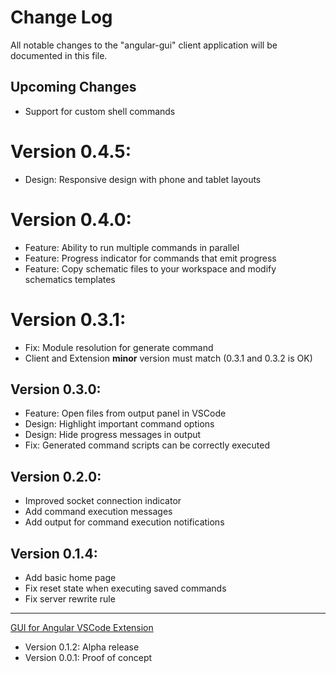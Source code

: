 # Change Log
All notable changes to the "angular-gui" client application will be documented in this file.

## Upcoming Changes

* Support for custom shell commands

# Version 0.4.5:
* Design: Responsive design with phone and tablet layouts

# Version 0.4.0:
* Feature: Ability to run multiple commands in parallel
* Feature: Progress indicator for commands that emit progress
* Feature: Copy schematic files to your workspace and modify schematics templates

# Version 0.3.1:
* Fix: Module resolution for generate command
* Client and Extension **minor** version must match (0.3.1 and 0.3.2 is OK)

## Version 0.3.0:
* Feature: Open files from output panel in VSCode
* Design: Highlight important command options
* Design: Hide progress messages in output
* Fix: Generated command scripts can be correctly executed

## Version 0.2.0:
* Improved socket connection indicator
* Add command execution messages
* Add output for command execution notifications

## Version 0.1.4:
* Add basic home page
* Fix reset state when executing saved commands
* Fix server rewrite rule

---
[GUI for Angular VSCode Extension](https://github.com/angular-gui/vscode-angular-gui/blob/master/CHANGELOG.md)

* Version 0.1.2: Alpha release
* Version 0.0.1: Proof of concept
